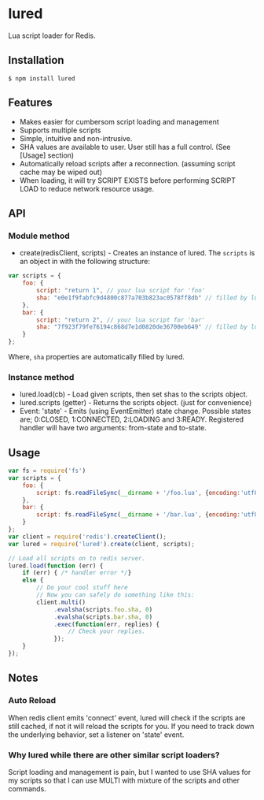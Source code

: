 # lured

Lua script loader for Redis.

## Installation
    $ npm install lured

## Features
* Makes easier for cumbersom script loading and management
* Supports multiple scripts
* Simple, intuitive and non-intrusive.
* SHA values are available to user. User still has a full control.  (See [Usage] section)
* Automatically reload scripts after a reconnection. (assuming script cache may be wiped out)
* When loading, it will try SCRIPT EXISTS before performing SCRIPT LOAD to reduce network resource usage.

## API

### Module method
* create(redisClient, scripts) -
Creates an instance of lured. The `scripts` is an object in with the following structure:

```js
var scripts = {
    foo: {
        script: "return 1", // your lua script for 'foo'
        sha: "e0e1f9fabfc9d4800c877a703b823ac0578ff8db" // filled by lured
    },    bar: {
        script: "return 2", // your lua script for 'bar'
        sha: "7f923f79fe76194c868d7e1d0820de36700eb649" // filled by lured
    }	};
```
Where, `sha` properties are automatically filled by lured.

### Instance method
* lured.load(cb) -
Load given scripts, then set shas to the scripts object.
* lured.scripts (getter) -
Returns the scripts object. (just for convenience)
* Event: 'state' - Emits (using EventEmitter) state change. Possible states are; 0:CLOSED, 1:CONNECTED, 2:LOADING and 3:READY. Registered handler will have two arguments: from-state and to-state.

## Usage

```js
var fs = require('fs')
var scripts = {
    foo: {
        script: fs.readFileSync(__dirname + '/foo.lua', {encoding:'utf8'})
    },    bar: {
        script: fs.readFileSync(__dirname + '/bar.lua', {encoding:'utf8'})
    }	};
var client = require('redis').createClient();
var lured = require('lured').create(client, scripts);

// Load all scripts on to redis server.
lured.load(function (err) {
	if (err) { /* handler error */}
	else {
		// Do your cool stuff here
		// Now you can safely do something like this:
		client.multi()
             .evalsha(scripts.foo.sha, 0)	             .evalsha(scripts.bar.sha, 0)
             .exec(function(err, replies) {
                 // Check your replies.             });		}
});

```
## Notes
### Auto Reload
When redis client emits 'connect' event, lured will check if the scripts are still cached, if not it will reload the scripts for you. If you need to track down the underlying behavior, set a listener on 'state' event.

### Why lured while there are other similar script loaders?
Script loading and management is pain, but I wanted to use SHA values for my scripts so that I can use MULTI with mixture of the scripts and other commands.